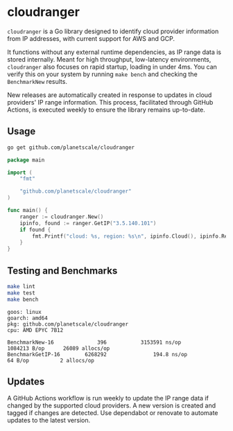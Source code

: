 # cloudranger

`cloudranger` is a Go library designed to identify cloud provider information from IP addresses, with current support for AWS and GCP.

It functions without any external runtime dependencies, as IP range data is stored internally. Meant for high throughput, low-latency environments, `cloudranger` also focuses on rapid startup, loading in under 4ms. You can verify this on your system by running `make bench` and checking the `BenchmarkNew` results.

New releases are automatically created in response to updates in cloud providers' IP range information. This process, facilitated through GitHub Actions, is executed weekly to ensure the library remains up-to-date.

## Usage

```sh
go get github.com/planetscale/cloudranger
```

```go
package main

import (
	"fmt"

	"github.com/planetscale/cloudranger"
)

func main() {
	ranger := cloudranger.New()
	ipinfo, found := ranger.GetIP("3.5.140.101")
	if found {
		fmt.Printf("cloud: %s, region: %s\n", ipinfo.Cloud(), ipinfo.Region())
	}
}
```

## Testing and Benchmarks

```sh
make lint
make test
make bench
```

```
goos: linux
goarch: amd64
pkg: github.com/planetscale/cloudranger
cpu: AMD EPYC 7B12

BenchmarkNew-16              396           3153591 ns/op         1084213 B/op      26089 allocs/op
BenchmarkGetIP-16        6268292               194.8 ns/op            64 B/op          2 allocs/op
```

## Updates

A GitHub Actions workflow is run weekly to update the IP range data if changed by the supported cloud providers. A new version is created and tagged if changes are detected. Use dependabot or renovate to automate updates to the latest version.